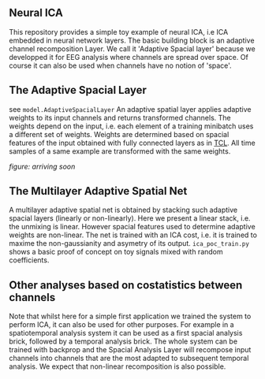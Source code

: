 ## Neural ICA

This repository provides a simple toy example of neural ICA, i.e ICA embedded in neural network layers. The basic building block is an adaptive channel recomposition Layer. We call it 'Adaptive Spacial layer' because we developped it for EEG analysis where channels are spread over space. Of course it can also be used when channels have no notion of 'space'. 

## The Adaptive Spacial Layer

see `model.AdaptiveSpacialLayer`
An adaptive spatial layer applies adaptive weights to its input channels and returns transformed channels. The weights depend on the input, i.e. each element of a training minibatch uses a different set of weights. Weights are determined based on spacial features of the input obtained with fully connected layers as in [TCL](https://arxiv.org/abs/1605.06336). All time samples of a same example are transformed with the same weights. 

_figure: arriving soon_

## The Multilayer Adaptive Spatial Net

A multilayer adaptive spatial net is obtained by stacking such adaptive spacial layers (linearly or non-linearly). Here we present a linear stack, i.e. the unmixing is linear. However spacial features used to determine adaptive weights are non-linear. The net is trained with an ICA cost, i.e. it is trained to maxime the non-gaussianity and asymetry of its output. `ica_poc_train.py` shows a basic proof of concept on toy signals mixed with random coefficients. 

## Other analyses based on costatistics between channels

Note that whilst here for a simple first application we trained the system to perform ICA, it can also be used for other purposes. For example in a spatiotemporal analysis system it can be used as a first spacial analysis brick, followed by a temporal analysis brick. The whole system can be trained with backprop and the Spacial Analysis Layer will recompose input channels into channels that are the most adapted to subsequent temporal analysis. We expect that non-linear recomposition is also possible. 